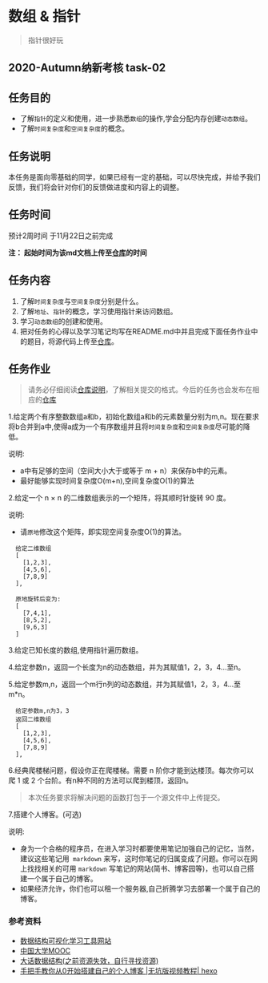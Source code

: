 # 数组 & 指针
>指针很好玩

## 2020-Autumn纳新考核 task-02
## 任务目的
- 了解`指针`的定义和使用，进一步熟悉`数组`的操作,学会分配内存创建`动态数组`。  
- 了解`时间复杂度`和`空间复杂度`的概念。
## 任务说明
本任务是面向零基础的同学，如果已经有一定的基础，可以尽快完成，并给予我们反馈，我们将会针对你们的反馈做进度和内容上的调整。
## 任务时间
预计2周时间
于11月22日之前完成

__注： 起始时间为该md文档上传至[仓库](https://github.com/TECHF5VE/TechMap)的时间__
## 任务内容
1. 了解`时间复杂度`与`空间复杂度`分别是什么。
2. 了解`地址`、`指针`的概念，学习使用指针来访问数组。
3. 学习`动态数组`的创建和使用。
4. 把对任务的心得以及学习笔记均写在README.md中并且完成下面任务作业中的题目，将源代码上传至[仓库](https://github.com/TECHF5VE/TechMap-Works)。

## 任务作业
>请务必仔细阅读[仓库说明](https://github.com/TECHF5VE/TechMap-Works/blob/master/README.md)，了解相关提交的格式。今后的任务也会发布在相应的[仓库](https://github.com/TECHF5VE/TechMap)


1.给定两个有序整数数组a和b，初始化数组a和b的元素数量分别为m,n。现在要求将b合并到a中,使得a成为一个有序数组并且将`时间复杂度`和`空间复杂度`尽可能的降低。
   
   说明:
   - a中有足够的空间（空间大小大于或等于 m + n）来保存b中的元素。
   - 最好能够实现时间复杂度O(m+n),空间复杂度O(1)的算法
   
2.给定一个 n × n 的二维数组表示的一个矩阵，将其顺时针旋转 90 度。

   说明:
   - 请`原地`修改这个矩阵，即实现空间复杂度O(1)的算法。
  ```
    给定二维数组 
    [
      [1,2,3],
      [4,5,6],
      [7,8,9]
    ],
    
    原地旋转后变为:
    [
      [7,4,1],
      [8,5,2],
      [9,6,3]
    ]

```
3.给定已知长度的数组,使用指针遍历数组。

4.给定参数n，返回一个长度为n的动态数组，并为其赋值1，2，3，4...至n。
    
5.给定参数m,n，返回一个m行n列的动态数组，并为其赋值1，2，3，4...至m*n。
  ```
    给定参数m,n为3，3
    返回二维数组 
    [
      [1,2,3],
      [4,5,6],
      [7,8,9]
    ],

```

6.经典爬楼梯问题，假设你正在爬楼梯。需要 n 阶你才能到达楼顶。每次你可以爬 1 或 2 个台阶。有n种不同的方法可以爬到楼顶，返回n。

  
>本次任务要求将解决问题的函数打包于一个源文件中上传提交。

7.搭建个人博客。(可选)
    
   说明:
   - 身为一个合格的程序员，在进入学习时都要使用笔记加强自己的记忆，当然，建议这些笔记用` markdown` 来写，这时你笔记的归属变成了问题。你可以在网上找找相关的可用 `markdown` 写笔记的网站(简书、博客园等)，也可以自己搭建一个属于自己的博客。
   - 如果经济允许，你们也可以租一个服务器,自己折腾学习去部署一个属于自己的博客。
### 参考资料
- [数据结构可视化学习工具网站](https://visualgo.net/zh)
- [中国大学MOOC](https://www.icourse163.org/)
- [大话数据结构(之前资源失效，自行寻找资源) ](https://book.douban.com/subject/6424904/)
- [手把手教你从0开始搭建自己的个人博客 |无坑版视频教程| hexo](https://www.bilibili.com/video/av44544186?from=search&seid=9598797698914573217)

